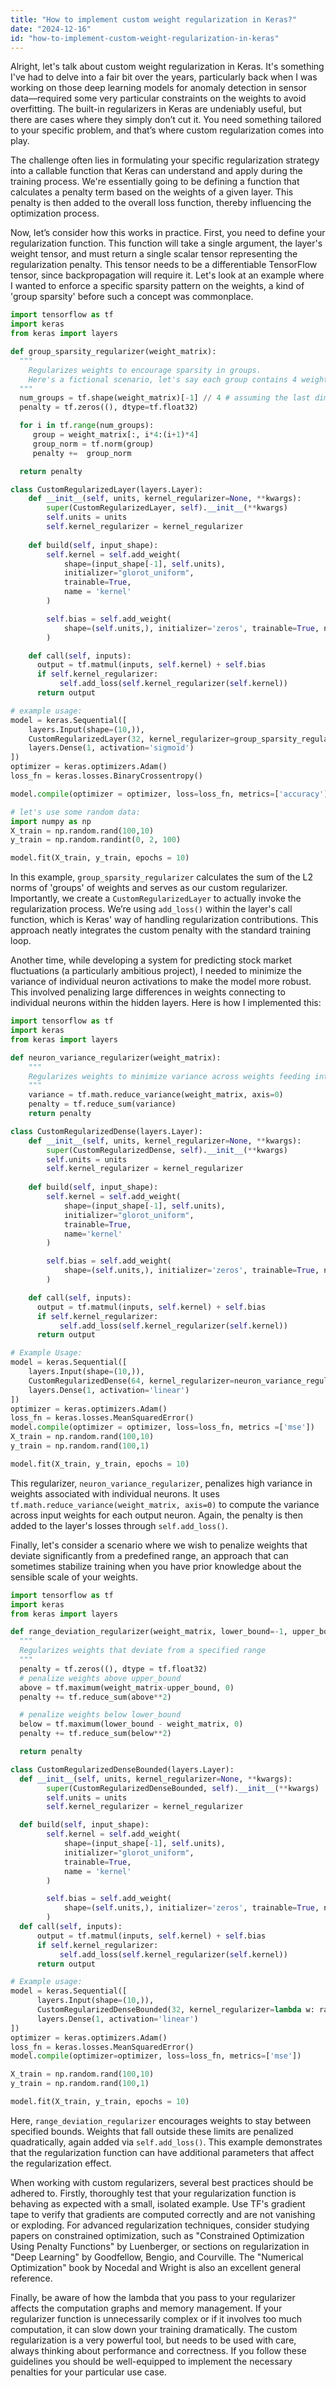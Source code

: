 ```yaml
---
title: "How to implement custom weight regularization in Keras?"
date: "2024-12-16"
id: "how-to-implement-custom-weight-regularization-in-keras"
---
```


Alright, let's talk about custom weight regularization in Keras. It's something I've had to delve into a fair bit over the years, particularly back when I was working on those deep learning models for anomaly detection in sensor data—required some very particular constraints on the weights to avoid overfitting. The built-in regularizers in Keras are undeniably useful, but there are cases where they simply don’t cut it. You need something tailored to your specific problem, and that’s where custom regularization comes into play.

The challenge often lies in formulating your specific regularization strategy into a callable function that Keras can understand and apply during the training process. We're essentially going to be defining a function that calculates a penalty term based on the weights of a given layer. This penalty is then added to the overall loss function, thereby influencing the optimization process.

Now, let’s consider how this works in practice. First, you need to define your regularization function. This function will take a single argument, the layer's weight tensor, and must return a single scalar tensor representing the regularization penalty. This tensor needs to be a differentiable TensorFlow tensor, since backpropagation will require it. Let's look at an example where I wanted to enforce a specific sparsity pattern on the weights, a kind of 'group sparsity' before such a concept was commonplace.

```python
import tensorflow as tf
import keras
from keras import layers

def group_sparsity_regularizer(weight_matrix):
  """
    Regularizes weights to encourage sparsity in groups.
    Here's a fictional scenario, let's say each group contains 4 weights.
  """
  num_groups = tf.shape(weight_matrix)[-1] // 4 # assuming the last dimension of weights is the one with groups
  penalty = tf.zeros((), dtype=tf.float32)

  for i in tf.range(num_groups):
     group = weight_matrix[:, i*4:(i+1)*4]
     group_norm = tf.norm(group)
     penalty +=  group_norm

  return penalty

class CustomRegularizedLayer(layers.Layer):
    def __init__(self, units, kernel_regularizer=None, **kwargs):
        super(CustomRegularizedLayer, self).__init__(**kwargs)
        self.units = units
        self.kernel_regularizer = kernel_regularizer
    
    def build(self, input_shape):
        self.kernel = self.add_weight(
            shape=(input_shape[-1], self.units),
            initializer="glorot_uniform",
            trainable=True,
            name = 'kernel'
        )

        self.bias = self.add_weight(
            shape=(self.units,), initializer='zeros', trainable=True, name = 'bias'
        )

    def call(self, inputs):
      output = tf.matmul(inputs, self.kernel) + self.bias
      if self.kernel_regularizer:
           self.add_loss(self.kernel_regularizer(self.kernel))
      return output

# example usage:
model = keras.Sequential([
    layers.Input(shape=(10,)),
    CustomRegularizedLayer(32, kernel_regularizer=group_sparsity_regularizer),
    layers.Dense(1, activation='sigmoid')
])
optimizer = keras.optimizers.Adam()
loss_fn = keras.losses.BinaryCrossentropy()

model.compile(optimizer = optimizer, loss=loss_fn, metrics=['accuracy'])

# let's use some random data:
import numpy as np
X_train = np.random.rand(100,10)
y_train = np.random.randint(0, 2, 100)

model.fit(X_train, y_train, epochs = 10)

```

In this example, `group_sparsity_regularizer` calculates the sum of the L2 norms of 'groups' of weights and serves as our custom regularizer. Importantly, we create a `CustomRegularizedLayer` to actually invoke the regularization process. We’re using `add_loss()` within the layer's call function, which is Keras' way of handling regularization contributions. This approach neatly integrates the custom penalty with the standard training loop.

Another time, while developing a system for predicting stock market fluctuations (a particularly ambitious project), I needed to minimize the variance of individual neuron activations to make the model more robust. This involved penalizing large differences in weights connecting to individual neurons within the hidden layers. Here is how I implemented this:

```python
import tensorflow as tf
import keras
from keras import layers

def neuron_variance_regularizer(weight_matrix):
    """
    Regularizes weights to minimize variance across weights feeding into a single neuron.
    """
    variance = tf.math.reduce_variance(weight_matrix, axis=0)
    penalty = tf.reduce_sum(variance)
    return penalty

class CustomRegularizedDense(layers.Layer):
    def __init__(self, units, kernel_regularizer=None, **kwargs):
        super(CustomRegularizedDense, self).__init__(**kwargs)
        self.units = units
        self.kernel_regularizer = kernel_regularizer
    
    def build(self, input_shape):
        self.kernel = self.add_weight(
            shape=(input_shape[-1], self.units),
            initializer="glorot_uniform",
            trainable=True,
            name='kernel'
        )

        self.bias = self.add_weight(
            shape=(self.units,), initializer='zeros', trainable=True, name = 'bias'
        )

    def call(self, inputs):
      output = tf.matmul(inputs, self.kernel) + self.bias
      if self.kernel_regularizer:
           self.add_loss(self.kernel_regularizer(self.kernel))
      return output

# Example Usage:
model = keras.Sequential([
    layers.Input(shape=(10,)),
    CustomRegularizedDense(64, kernel_regularizer=neuron_variance_regularizer),
    layers.Dense(1, activation='linear')
])
optimizer = keras.optimizers.Adam()
loss_fn = keras.losses.MeanSquaredError()
model.compile(optimizer = optimizer, loss=loss_fn, metrics =['mse'])
X_train = np.random.rand(100,10)
y_train = np.random.rand(100,1)

model.fit(X_train, y_train, epochs = 10)
```

This regularizer, `neuron_variance_regularizer`, penalizes high variance in weights associated with individual neurons. It uses `tf.math.reduce_variance(weight_matrix, axis=0)` to compute the variance across input weights for each output neuron. Again, the penalty is then added to the layer's losses through `self.add_loss()`.

Finally, let's consider a scenario where we wish to penalize weights that deviate significantly from a predefined range, an approach that can sometimes stabilize training when you have prior knowledge about the sensible scale of your weights.

```python
import tensorflow as tf
import keras
from keras import layers

def range_deviation_regularizer(weight_matrix, lower_bound=-1, upper_bound=1):
  """
  Regularizes weights that deviate from a specified range
  """
  penalty = tf.zeros((), dtype = tf.float32)
  # penalize weights above upper_bound
  above = tf.maximum(weight_matrix-upper_bound, 0)
  penalty += tf.reduce_sum(above**2)

  # penalize weights below lower_bound
  below = tf.maximum(lower_bound - weight_matrix, 0)
  penalty += tf.reduce_sum(below**2)

  return penalty

class CustomRegularizedDenseBounded(layers.Layer):
  def __init__(self, units, kernel_regularizer=None, **kwargs):
        super(CustomRegularizedDenseBounded, self).__init__(**kwargs)
        self.units = units
        self.kernel_regularizer = kernel_regularizer

  def build(self, input_shape):
        self.kernel = self.add_weight(
            shape=(input_shape[-1], self.units),
            initializer="glorot_uniform",
            trainable=True,
            name = 'kernel'
        )

        self.bias = self.add_weight(
            shape=(self.units,), initializer='zeros', trainable=True, name = 'bias'
        )
  def call(self, inputs):
      output = tf.matmul(inputs, self.kernel) + self.bias
      if self.kernel_regularizer:
           self.add_loss(self.kernel_regularizer(self.kernel))
      return output

# Example usage:
model = keras.Sequential([
      layers.Input(shape=(10,)),
      CustomRegularizedDenseBounded(32, kernel_regularizer=lambda w: range_deviation_regularizer(w, -0.5, 0.5)),
      layers.Dense(1, activation='linear')
])
optimizer = keras.optimizers.Adam()
loss_fn = keras.losses.MeanSquaredError()
model.compile(optimizer=optimizer, loss=loss_fn, metrics=['mse'])

X_train = np.random.rand(100,10)
y_train = np.random.rand(100,1)

model.fit(X_train, y_train, epochs = 10)
```

Here, `range_deviation_regularizer` encourages weights to stay between specified bounds. Weights that fall outside these limits are penalized quadratically, again added via `self.add_loss()`. This example demonstrates that the regularization function can have additional parameters that affect the regularization effect.

When working with custom regularizers, several best practices should be adhered to. Firstly, thoroughly test that your regularization function is behaving as expected with a small, isolated example. Use TF's gradient tape to verify that gradients are computed correctly and are not vanishing or exploding. For advanced regularization techniques, consider studying papers on constrained optimization, such as "Constrained Optimization Using Penalty Functions" by Luenberger, or sections on regularization in "Deep Learning" by Goodfellow, Bengio, and Courville. The "Numerical Optimization" book by Nocedal and Wright is also an excellent general reference.

Finally, be aware of how the lambda that you pass to your regularizer affects the computation graphs and memory management. If your regularizer function is unnecessarily complex or if it involves too much computation, it can slow down your training dramatically. The custom regularization is a very powerful tool, but needs to be used with care, always thinking about performance and correctness. If you follow these guidelines you should be well-equipped to implement the necessary penalties for your particular use case.
